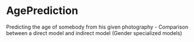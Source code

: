 # AgePrediction
Predicting the age of somebody from his given photography - Comparison between a direct model and indirect model (Gender specialized models)
